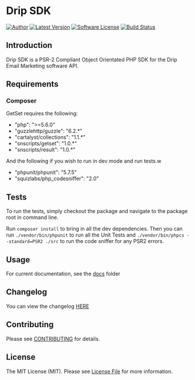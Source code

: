 # Drip SDK

[![Author](http://img.shields.io/badge/author-@mikebarlow-red.svg?style=flat-square)](https://twitter.com/mikebarlow)
[![Latest Version](https://img.shields.io/github/release/mikebarlow/drip-sdk.svg?style=flat-square)](https://github.com/mikebarlow/drip-sdk/releases)
[![Software License](https://img.shields.io/badge/license-MIT-brightgreen.svg?style=flat-square)](https://github.com/mikebarlow/drip-sdk/blob/master/LICENSE)
[![Build Status](https://img.shields.io/travis/mikebarlow/drip-sdk/master.svg?style=flat-square)](https://travis-ci.org/mikebarlow/drip-sdk)

## Introduction

Drip SDK is a PSR-2 Compliant Object Orientated PHP SDK for the Drip Email Marketing software API.

## Requirements

### Composer

GetSet requires the following:

* "php": ">=5.6.0"
* "guzzlehttp/guzzle": "6.2.*"
* "cartalyst/collections": "1.1.*"
* "snscripts/getset": "1.0.*"
* "snscripts/result": "1.0.*"

And the following if you wish to run in dev mode and run tests.w

* "phpunit/phpunit": "5.7.5"
* "squizlabs/php_codesniffer": "2.0"

## Tests

To run the tests, simply checkout the package and navigate to the package root in command line.

Run `composer install` to bring in all the dev dependencies. Then you can run `./vendor/bin/phpunit` to run all the Unit Tests and `./vendor/bin/phpcs --standard=PSR2 ./src` to run the code sniffer for any PSR2 errors.


## Usage

For current documentation, see the [docs](https://github.com/mikebarlow/drip-sdk/tree/master/docs) folder


## Changelog

You can view the changelog [HERE](https://github.com/mikebarlow/drip-sdk/blob/master/CHANGELOG.md)

## Contributing

Please see [CONTRIBUTING](https://github.com/mikebarlow/drip-sdk/blob/master/CONTRIBUTING.md) for details.

## License

The MIT License (MIT). Please see [License File](https://github.com/mikebarlow/drip-sdk/blob/master/LICENSE) for more information.

